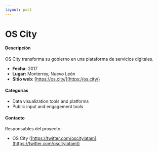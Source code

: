 ```yaml
---
layout: post
---
```


# OS City

#### Descripción

OS City transforma su gobierno en una plataforma de servicios digitales.

- **Fecha:** 2017
- **Lugar:** Monterrey, Nuevo León
- **Sitio web:** [https://os.city/](https://os.city/)

#### Categorías

* Data visualization tools and platforms
* Public input and engagement tools

#### Contacto

Responsables del proyecto:

- OS City ([https://twitter.com/oscitylatam](https://twitter.com/oscitylatam))
